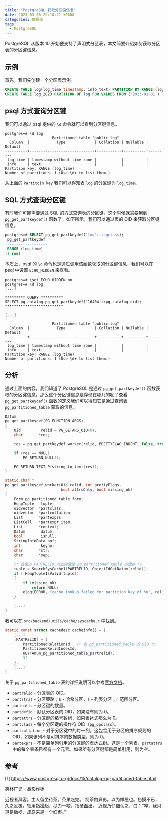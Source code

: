 ```yaml
---
title: "PostgreSQL 获取分区键信息"
date: 2023-03-06 22:18:21 +0800
categories: 数据库
tags:
  - PostgreSQL
---
```


PostgreSQL 从版本 10 开始便支持了声明式分区表，本文简要介绍如何获取分区表的分区键信息。

<!--more-->

## 示例

首先，我们先创建一个分区表示例。

```sql
CREATE TABLE log(log_time timestamp, info text) PARTITION BY RANGE (log_time);
CREATE TABLE log_2023 PARTITION OF log FOR VALUES FROM ('2023-01-01') TO ('2024-01-01');
```

## psql 方式查询分区键

我们可以通过 psql 提供的 `\d` 命令就可以看到分区键信息。

```
postgres=# \d log
                     Partitioned table "public.log"
  Column  |            Type             | Collation | Nullable | Default
----------+-----------------------------+-----------+----------+---------
 log_time | timestamp without time zone |           |          |
 info     | text                        |           |          |
Partition key: RANGE (log_time)
Number of partitions: 1 (Use \d+ to list them.)
```

从上面的 `Partitoin key` 我们可以得知表 `log` 的分区键为 `log_time`。

## SQL 方式查询分区键

有时我们可能需要通过 SQL 的方式查询表的分区键，这个时候就需要用到 `pg_get_partkeydef()` 函数了，如下所示，我们可以通过表的 OID 来获取分区键信息。

```sql
postgres=# SELECT pg_get_partkeydef('log'::regclass);
 pg_get_partkeydef
-------------------
 RANGE (log_time)
(1 row)
```

本质上，psql 的 `\d` 命令也是通过调用该函数获取的分区键信息，我们可以在 psql 中设置 `ECHO_HIDDEN` 来查看。

```
postgres=# \set ECHO_HIDDEN on
postgres=# \d log
[...]

********* QUERY **********
SELECT pg_catalog.pg_get_partkeydef('16404'::pg_catalog.oid);
**************************

[...]

                     Partitioned table "public.log"
  Column  |            Type             | Collation | Nullable | Default
----------+-----------------------------+-----------+----------+---------
 log_time | timestamp without time zone |           |          |
 info     | text                        |           |          |
Partition key: RANGE (log_time)
Number of partitions: 1 (Use \d+ to list them.)
```

## 分析

通过上面的内容，我们知道了 PostgreSQL 是通过 `pg_get_partkeydef()` 函数获取的分区键信息，那么这个分区键信息是存储在哪儿的呢？查看 `pg_get_partkeydef()` 函数的定义我们可以得知它是通过查询表 `pg_partitioned_table` 获取的信息。

```c
Datum
pg_get_partkeydef(PG_FUNCTION_ARGS)
{
    Oid         relid = PG_GETARG_OID(0);
    char       *res;

    res = pg_get_partkeydef_worker(relid, PRETTYFLAG_INDENT, false, true);

    if (res == NULL)
        PG_RETURN_NULL();

    PG_RETURN_TEXT_P(string_to_text(res));
}

static char *
pg_get_partkeydef_worker(Oid relid, int prettyFlags,
                         bool attrsOnly, bool missing_ok)
{
    Form_pg_partitioned_table form;
    HeapTuple   tuple;
    oidvector  *partclass;
    oidvector  *partcollation;
    List       *partexprs;
    ListCell   *partexpr_item;
    List       *context;
    Datum       datum;
    bool        isnull;
    StringInfoData buf;
    int         keyno;
    char       *str;
    char       *sep;

    /* 这里的 PARTRELID 对应的便是 pg_partitioned_table 的缓存 */
    tuple = SearchSysCache1(PARTRELID, ObjectIdGetDatum(relid));
    if (!HeapTupleIsValid(tuple))
    {
        if (missing_ok)
            return NULL;
        elog(ERROR, "cache lookup failed for partition key of %u", relid);
    }

    [...]
}
```

我可以在 `src/backend/utils/cache/syscache.c` 中找到。

```c
static const struct cachedesc cacheinfo[] = {
    [...]
    [PARTRELID] = {
        PartitionedRelationId,  /* 表 pg_partitioned_table 的 OID */
        PartitionedRelidIndexId,
        KEY(Anum_pg_partitioned_table_partrelid),
        32
    },
	[...]
}
```

关于 `pg_partitioned_table` 表的详细说明可以参考[官方文档](https://www.postgresql.org/docs/15/catalog-pg-partitioned-table.html)。

* `partrelid` - 分区表的 OID。
* `partstrat` - 分区策略；`h` - 哈希分区，`l` - 列表分区；`r` 范围分区。
* `partnatts` - 分区键的数量。
* `partdefid` - 默认分区表的 OID，如果没有则为 0。
* `partattrs` - 分区键的编号数组，如果表达式那么为 0。
* `partclass` - 每个分区键的操作符 OID（`pg_opclass`）。
* `partcollation` - 对于分区键中的每一列，这包含用于分区的排序规则的 OID，如果该列不是可排序的数据类型，则为 0。
* `partexprs` - 不是简单列引用的分区键的表达式树。这是一个列表，`partattrs` 中的每个零条目都有一个元素。如果所有分区键都是简单引用，则为空。

## 参考

[1] https://www.postgresql.org/docs/15/catalog-pg-partitioned-table.html

<div class="just-for-fun">
笑林广记 - 鼻影作枣

近视者拜客。主人留坐待茶。茶果吃完。
视茶内鼻影。以为橄榄也。捞摸不已，久之忿极，辄用指撮起，尽力一咬，指破血出。
近视乃仔细认之，曰：“啐，我只道是橄榄，却原来是一个红枣。”
</div>

